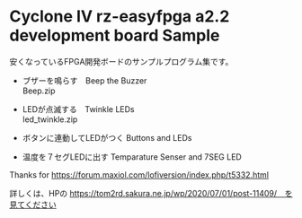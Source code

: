 # Cyclone IV rz-easyfpga a2.2 development board Sample 
安くなっているFPGA開発ボードのサンプルプログラム集です。

- ブザーを鳴らす　Beep the Buzzer   
  Beep.zip 

- LEDが点滅する　Twinkle LEDs    
  led_twinkle.zip

- ボタンに連動してLEDがつく Buttons and LEDs  
  

- 温度を７セグLEDに出す Temparature Senser and 7SEG LED


Thanks for https://forum.maxiol.com/lofiversion/index.php/t5332.html

詳しくは、HPの https://tom2rd.sakura.ne.jp/wp/2020/07/01/post-11409/　を見てください
